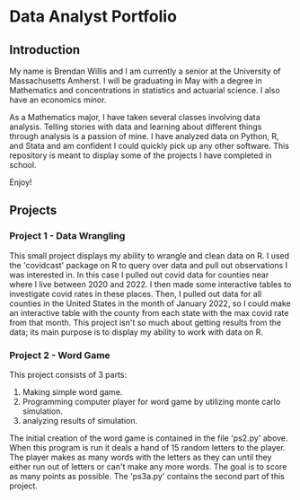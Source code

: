 # Data Analyst Portfolio
## Introduction
My name is Brendan Willis and I am currently a senior at the University of Massachusetts Amherst. I will be graduating in May with a degree in Mathematics and concentrations in statistics and actuarial science. I also have an economics minor.

As a Mathematics major, I have taken several classes involving data analysis. Telling stories with data and learning about different things through analysis is a passion of mine. I have analyzed data on Python, R, and Stata and am confident I could quickly pick up any other software. This repository is meant to display some of the projects I have completed in school.

Enjoy!

## Projects

### Project 1 - Data Wrangling
This small project displays my ability to wrangle and clean data on R. I used the 'covidcast' package on R to query over data and pull out observations I was interested in. In this case I pulled out covid data for counties near where I live between 2020 and 2022. I then made some interactive tables to investigate covid rates in these places. Then, I pulled out data for all counties in the United States in the month of January 2022, so I could make an interactive table with the county from each state with the max covid rate from that month. This project isn't so much about getting results from the data; its main purpose is to display my ability to work with data on R. 

### Project 2 - Word Game
This project consists of 3 parts: 
1) Making simple word game.
2) Programming computer player for word game by utilizing monte carlo simulation.
3) analyzing results of simulation.

The initial creation of the word game is contained in the file 'ps2.py' above. When this program is run it deals a hand of 15 random letters to the player. The player makes as many words with the letters as they can until they either run out of letters or can't make any more words. The goal is to score as many points as possible. The 'ps3a.py' contains the second part of this project. 







